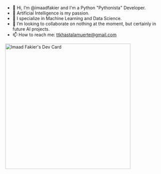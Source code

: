 - 👋 Hi, I’m @imaadfakier and I'm a Python "Pythonista" Developer.
- 👀 Artificial Intelligence is my passion.
- 🌱 I specialize in Machine Learning and Data Science.
- 💞️ I’m looking to collaborate on nothing at the moment, but certainly in future AI projects.
- 📫 How to reach me: ttkhastalamuerte@gmail.com

<a href="https://app.daily.dev/tmk1"><img src="https://api.daily.dev/devcards/3006cb082214462e845b552b615b7877.png?r=u40" width="400" alt="Imaad Fakier's Dev Card"/></a>

<!---
imaadfakier/imaadfakier is a ✨ special ✨ repository because its `README.md` (this file) appears on your GitHub profile.
You can click the Preview link to take a look at your changes.
--->
